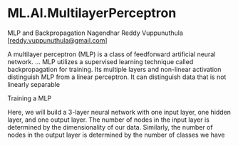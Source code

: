 # ML.AI.MultilayerPerceptron
MLP and Backpropagation
Nagendhar Reddy Vuppunuthula [reddy.vuppunuthula@gmail.com]


A multilayer perceptron (MLP) is a class of feedforward artificial neural network. ... MLP utilizes a supervised learning technique called backpropagation for training. Its multiple layers and non-linear activation distinguish MLP from a linear perceptron. It can distinguish data that is not linearly separable


Training a MLP

Here, we will build a 3-layer neural network with one input layer, one hidden layer, and one output layer. The number of nodes in the input layer is determined by the dimensionality of our data. Similarly, the number of nodes in the output layer is determined by the number of classes we have
